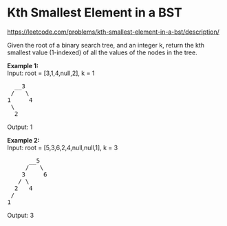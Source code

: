 # Kth Smallest Element in a BST
https://leetcode.com/problems/kth-smallest-element-in-a-bst/description/

Given the root of a binary search tree, and an integer k, return the kth smallest value (1-indexed) of all the values of the nodes in the tree.

<b>Example 1:</b>\
Input: root = [3,1,4,null,2], k = 1
<pre>
  __3
 /   \
1     4
 \
  2
</pre>
Output: 1

<b>Example 2:</b>\
Input: root = [5,3,6,2,4,null,null,1], k = 3
<pre>
      __5
     /   \
    3     6
   / \
  2   4
 /
1
</pre>
Output: 3